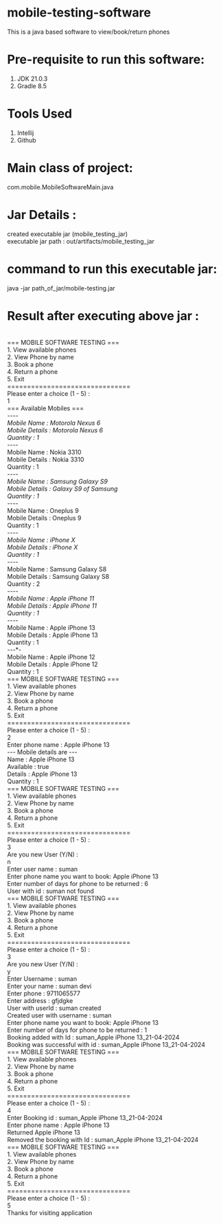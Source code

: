 # mobile-testing-software
This is a java based software to view/book/return phones

# Pre-requisite to run this software:
1. JDK 21.0.3
2. Gradle 8.5
  
# Tools Used
1. Intellij
2. Github


# Main class of project:
com.mobile.MobileSoftwareMain.java

# Jar Details :
created executable jar (mobile_testing_jar)  
executable jar path :  out/artifacts/mobile_testing_jar

# command to run this executable jar:
java -jar path_of_jar/mobile-testing.jar

# Result after executing above jar :

<br>=== MOBILE SOFTWARE TESTING ===
<br>1. View available phones
<br>2. View Phone by name
<br>3. Book a phone
<br>4. Return a phone
<br>5. Exit
<br>===============================
<br>Please enter a choice (1 - 5) :
<br>1
<br>=== Available Mobiles ===
<br>-*-*-*-
<br>Mobile Name : Motorola Nexus 6
<br>Mobile Details : Motorola Nexus 6
<br>Quantity : 1
<br>-*-*-*-
<br>Mobile Name : Nokia 3310
<br>Mobile Details : Nokia 3310
<br>Quantity : 1
<br>-*-*-*-
<br>Mobile Name : Samsung Galaxy S9
<br>Mobile Details : Galaxy S9 of Samsung
<br>Quantity : 1
<br>-*-*-*-
<br>Mobile Name : Oneplus 9
<br>Mobile Details : Oneplus 9
<br>Quantity : 1
<br>-*-*-*-
<br>Mobile Name : iPhone X
<br>Mobile Details : iPhone X
<br>Quantity : 1
<br>-*-*-*-
<br>Mobile Name : Samsung Galaxy S8
<br>Mobile Details :  Samsung Galaxy S8
<br>Quantity : 2
<br>-*-*-*-
<br>Mobile Name : Apple iPhone 11
<br>Mobile Details : Apple iPhone 11
<br>Quantity : 1
<br>-*-*-*-
<br>Mobile Name : Apple iPhone 13
<br>Mobile Details : Apple iPhone 13
<br>Quantity : 1
<br>-*-*-*-
<br>Mobile Name : Apple iPhone 12
<br>Mobile Details : Apple iPhone 12
<br>Quantity : 1
<br>=== MOBILE SOFTWARE TESTING ===
<br>1. View available phones
<br>2. View Phone by name
<br>3. Book a phone
<br>4. Return a phone
<br>5. Exit
<br>===============================
<br>Please enter a choice (1 - 5) :
<br>2
<br>Enter phone name :  Apple iPhone 13
<br>--- Mobile details are ---
<br>Name : Apple iPhone 13
<br>Available : true
<br>Details : Apple iPhone 13
<br>Quantity : 1
<br>=== MOBILE SOFTWARE TESTING ===
<br>1. View available phones
<br>2. View Phone by name
<br>3. Book a phone
<br>4. Return a phone
<br>5. Exit
<br>===============================
<br>Please enter a choice (1 - 5) :
<br>3
<br>Are you new User (Y/N) :
<br>n
<br>Enter user name : suman
<br>Enter phone name you want to book:  Apple iPhone 13
<br>Enter number of days for phone to be returned : 6
<br>User with id : suman not found
<br>=== MOBILE SOFTWARE TESTING ===
<br>1. View available phones
<br>2. View Phone by name
<br>3. Book a phone
<br>4. Return a phone
<br>5. Exit
<br>===============================
<br>Please enter a choice (1 - 5) :
<br>3
<br>Are you new User (Y/N) :
<br>y
<br>Enter Username : suman
<br>Enter your name : suman devi
<br>Enter phone : 9711065577
<br>Enter address : gfjdgke
<br>User with userId : suman created
<br>Created user with username : suman
<br>Enter phone name you want to book:  Apple iPhone 13
<br>Enter number of days for phone to be returned : 1
<br>Booking added with Id : suman_Apple iPhone 13_21-04-2024
<br>Booking was successful with id : suman_Apple iPhone 13_21-04-2024
<br>=== MOBILE SOFTWARE TESTING ===
<br>1. View available phones
<br>2. View Phone by name
<br>3. Book a phone
<br>4. Return a phone
<br>5. Exit
<br>===============================
<br>Please enter a choice (1 - 5) :
<br>4
<br>Enter Booking id : suman_Apple iPhone 13_21-04-2024
<br>Enter phone name : Apple iPhone 13
<br>Returned Apple iPhone 13
<br>Removed the booking with Id : suman_Apple iPhone 13_21-04-2024
<br>=== MOBILE SOFTWARE TESTING ===
<br>1. View available phones
<br>2. View Phone by name
<br>3. Book a phone
<br>4. Return a phone
<br>5. Exit
<br>===============================
<br>Please enter a choice (1 - 5) :
<br>5
<br>Thanks for visiting application
